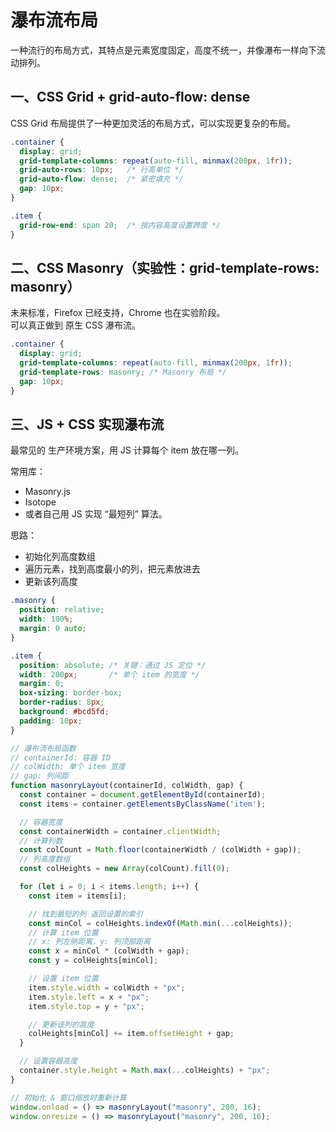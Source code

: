 # 瀑布流布局
一种流行的布局方式，其特点是元素宽度固定，高度不统一，并像瀑布一样向下流动排列。

## 一、CSS Grid + grid-auto-flow: dense

CSS Grid 布局提供了一种更加灵活的布局方式，可以实现更复杂的布局。

```css
.container {
  display: grid;
  grid-template-columns: repeat(auto-fill, minmax(200px, 1fr)); 
  grid-auto-rows: 10px;   /* 行高单位 */
  grid-auto-flow: dense;  /* 紧密填充 */
  gap: 10px;
}

.item {
  grid-row-end: span 20;  /* 按内容高度设置跨度 */
}
```

## 二、CSS Masonry（实验性：grid-template-rows: masonry）
未来标准，Firefox 已经支持，Chrome 也在实验阶段。  
可以真正做到 原生 CSS 瀑布流。

```css
.container {
  display: grid;
  grid-template-columns: repeat(auto-fill, minmax(200px, 1fr));
  grid-template-rows: masonry; /* Masonry 布局 */
  gap: 10px;
}
```

## 三、JS + CSS 实现瀑布流
最常见的 生产环境方案，用 JS 计算每个 item 放在哪一列。

常用库：

* Masonry.js
* Isotope
* 或者自己用 JS 实现 “最短列” 算法。

思路：

* 初始化列高度数组
* 遍历元素，找到高度最小的列，把元素放进去
* 更新该列高度

```css
.masonry {
  position: relative;
  width: 100%;
  margin: 0 auto;
}

.item {
  position: absolute; /* 关键：通过 JS 定位 */
  width: 200px;       /* 单个 item 的宽度 */
  margin: 0; 
  box-sizing: border-box;
  border-radius: 8px;
  background: #bcd5fd;
  padding: 10px;
}
```

```js
// 瀑布流布局函数
// containerId: 容器 ID
// colWidth: 单个 item 宽度
// gap: 列间距
function masonryLayout(containerId, colWidth, gap) {
  const container = document.getElementById(containerId);
  const items = container.getElementsByClassName('item');

  // 容器宽度
  const containerWidth = container.clientWidth;
  // 计算列数
  const colCount = Math.floor(containerWidth / (colWidth + gap));
  // 列高度数组
  const colHeights = new Array(colCount).fill(0);

  for (let i = 0; i < items.length; i++) {
    const item = items[i];

    // 找到最短的列 返回设置的索引
    const minCol = colHeights.indexOf(Math.min(...colHeights));
    // 计算 item 位置
    // x: 列左侧距离，y: 列顶部距离
    const x = minCol * (colWidth + gap);
    const y = colHeights[minCol];

    // 设置 item 位置
    item.style.width = colWidth + "px";
    item.style.left = x + "px";
    item.style.top = y + "px";

    // 更新该列的高度
    colHeights[minCol] += item.offsetHeight + gap;
  }

  // 设置容器高度
  container.style.height = Math.max(...colHeights) + "px";
}

// 初始化 & 窗口缩放时重新计算
window.onload = () => masonryLayout("masonry", 200, 16);
window.onresize = () => masonryLayout("masonry", 200, 16);

```

